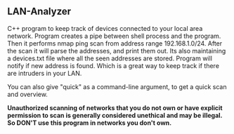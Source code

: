 ## LAN-Analyzer

C++ program to keep track of devices connected to your local area network.
Program creates a pipe between shell process and the program. Then it performs nmap ping scan from address range 192.168.1.0/24.
After the scan it will parse the addresses, and print them out. Its also maintaining a devices.txt file where all the seen addresses are stored.
Program will notify if new address is found. Which is a great way to keep track if there are intruders in your LAN.

You can also give "quick" as a command-line argument, to get a quick scan and overview.

**Unauthorized scanning of networks that you do not own or have explicit permission to scan is generally considered unethical and may be illegal.
So DON'T use this program in networks you don't own.**
